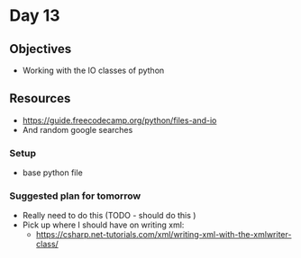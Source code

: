 # Day 13

## Objectives

- Working with the IO classes of python

## Resources

- https://guide.freecodecamp.org/python/files-and-io
- And random google searches

### Setup

- base python file

### Suggested plan for tomorrow

- Really need to do this (TODO - should do this )
- Pick up where I should have on writing xml:
  - https://csharp.net-tutorials.com/xml/writing-xml-with-the-xmlwriter-class/
